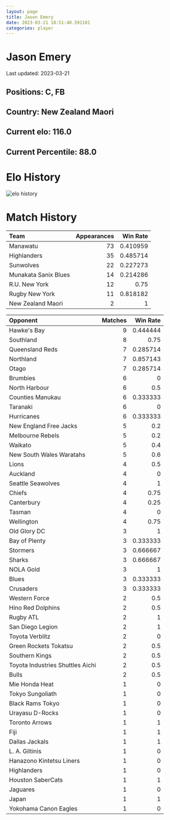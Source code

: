 ```yaml
---  
layout: page  
title: Jason Emery  
date: 2023-03-21 18:51:40.591181  
categories: player  
---
```

# Jason Emery


Last updated: 2023-03-21
## Positions: C, FB

## Country: New Zealand Maori

## Current elo: 116.0

## Current Percentile: 88.0

# Elo History


![elo history](history_JasonEmery.png)
# Match History


| Team                 |   Appearances |   Win Rate |
|:---------------------|--------------:|-----------:|
| Manawatu             |            73 |   0.410959 |
| Highlanders          |            35 |   0.485714 |
| Sunwolves            |            22 |   0.227273 |
| Munakata Sanix Blues |            14 |   0.214286 |
| R.U. New York        |            12 |   0.75     |
| Rugby New York       |            11 |   0.818182 |
| New Zealand Maori    |             2 |   1        |

| Opponent                         |   Matches |   Win Rate |
|:---------------------------------|----------:|-----------:|
| Hawke's Bay                      |         9 |   0.444444 |
| Southland                        |         8 |   0.75     |
| Queensland Reds                  |         7 |   0.285714 |
| Northland                        |         7 |   0.857143 |
| Otago                            |         7 |   0.285714 |
| Brumbies                         |         6 |   0        |
| North Harbour                    |         6 |   0.5      |
| Counties Manukau                 |         6 |   0.333333 |
| Taranaki                         |         6 |   0        |
| Hurricanes                       |         6 |   0.333333 |
| New England Free Jacks           |         5 |   0.2      |
| Melbourne Rebels                 |         5 |   0.2      |
| Waikato                          |         5 |   0.4      |
| New South Wales Waratahs         |         5 |   0.6      |
| Lions                            |         4 |   0.5      |
| Auckland                         |         4 |   0        |
| Seattle Seawolves                |         4 |   1        |
| Chiefs                           |         4 |   0.75     |
| Canterbury                       |         4 |   0.25     |
| Tasman                           |         4 |   0        |
| Wellington                       |         4 |   0.75     |
| Old Glory DC                     |         3 |   1        |
| Bay of Plenty                    |         3 |   0.333333 |
| Stormers                         |         3 |   0.666667 |
| Sharks                           |         3 |   0.666667 |
| NOLA Gold                        |         3 |   1        |
| Blues                            |         3 |   0.333333 |
| Crusaders                        |         3 |   0.333333 |
| Western Force                    |         2 |   0.5      |
| Hino Red Dolphins                |         2 |   0.5      |
| Rugby ATL                        |         2 |   1        |
| San Diego Legion                 |         2 |   1        |
| Toyota Verblitz                  |         2 |   0        |
| Green Rockets Tokatsu            |         2 |   0.5      |
| Southern Kings                   |         2 |   0.5      |
| Toyota Industries Shuttles Aichi |         2 |   0.5      |
| Bulls                            |         2 |   0.5      |
| Mie Honda Heat                   |         1 |   0        |
| Tokyo Sungoliath                 |         1 |   0        |
| Black Rams Tokyo                 |         1 |   0        |
| Urayasu D-Rocks                  |         1 |   0        |
| Toronto Arrows                   |         1 |   1        |
| Fiji                             |         1 |   1        |
| Dallas Jackals                   |         1 |   1        |
| L. A. Giltinis                   |         1 |   0        |
| Hanazono Kintetsu Liners         |         1 |   0        |
| Highlanders                      |         1 |   0        |
| Houston SaberCats                |         1 |   1        |
| Jaguares                         |         1 |   0        |
| Japan                            |         1 |   1        |
| Yokohama Canon Eagles            |         1 |   0        |